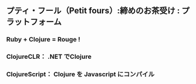 ## プティ・フール（Petit fours）:締めのお茶受け : プラットフォーム

### Ruby + Clojure = Rouge !
### ClojureCLR： .NET でClojure
### ClojureScript： Clojure を Javascript にコンパイル